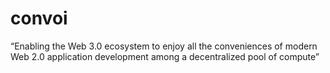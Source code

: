 # convoi
“Enabling the Web 3.0 ecosystem to enjoy all the conveniences of modern Web 2.0 application development among a decentralized pool of compute”

